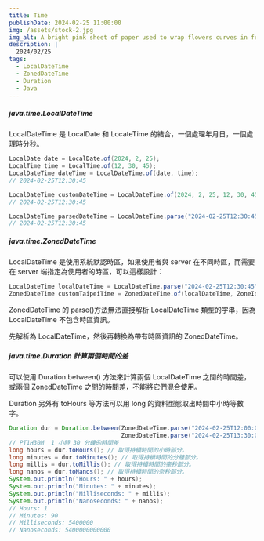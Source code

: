 ```yaml
---
title: Time
publishDate: 2024-02-25 11:00:00
img: /assets/stock-2.jpg
img_alt: A bright pink sheet of paper used to wrap flowers curves in front of rich blue background
description: |
  2024/02/25
tags:
  - LocalDateTime
  - ZonedDateTime
  - Duration
  - Java
---
```


##### java.time.LocalDateTime

LocalDateTime 是 LocalDate 和 LocateTime 的結合，一個處理年月日，一個處理時分秒。

```java
LocalDate date = LocalDate.of(2024, 2, 25);
LocalTime time = LocalTime.of(12, 30, 45);
LocalDateTime dateTime = LocalDateTime.of(date, time);
// 2024-02-25T12:30:45

LocalDateTime customDateTime = LocalDateTime.of(2024, 2, 25, 12, 30, 45);
// 2024-02-25T12:30:45

LocalDateTime parsedDateTime = LocalDateTime.parse("2024-02-25T12:30:45");
// 2024-02-25T12:30:45
```

##### java.time.ZonedDateTime

LocalDateTime 是使用系統默認時區，如果使用者與 server 在不同時區，而需要在 server 端指定為使用者的時區，可以這樣設計：

```java
LocalDateTime localDateTime = LocalDateTime.parse("2024-02-25T12:30:45");
ZonedDateTime customTaipeiTime = ZonedDateTime.of(localDateTime, ZoneId.of("Asia/Taipei"));
```

ZonedDateTime 的 parse()方法無法直接解析 LocalDateTime 類型的字串，因為 LocalDateTime 不包含時區資訊。

先解析為 LocalDateTime，然後再轉換為帶有時區資訊的 ZonedDateTime。

##### java.time.Duration 計算兩個時間的差

可以使用 Duration.between() 方法來計算兩個 LocalDateTime 之間的時間差，或兩個 ZonedDateTime 之間的時間差，不能將它們混合使用。

Duration 另外有 toHours 等方法可以用 long 的資料型態取出時間中小時等數字。

```java
Duration dur = Duration.between(ZonedDateTime.parse("2024-02-25T12:00:00+08:00[Asia/Taipei]"),
                                ZonedDateTime.parse("2024-02-25T13:30:00+08:00[Asia/Taipei]") );
// PT1H30M  1 小時 30 分鐘的時間差
long hours = dur.toHours(); // 取得持續時間的小時部分。
long minutes = dur.toMinutes(); // 取得持續時間的分鐘部分。
long millis = dur.toMillis(); // 取得持續時間的毫秒部分。
long nanos = dur.toNanos(); // 取得持續時間的奈秒部分。
System.out.println("Hours: " + hours);
System.out.println("Minutes: " + minutes);
System.out.println("Milliseconds: " + millis);
System.out.println("Nanoseconds: " + nanos);
// Hours: 1
// Minutes: 90
// Milliseconds: 5400000
// Nanoseconds: 5400000000000
```
